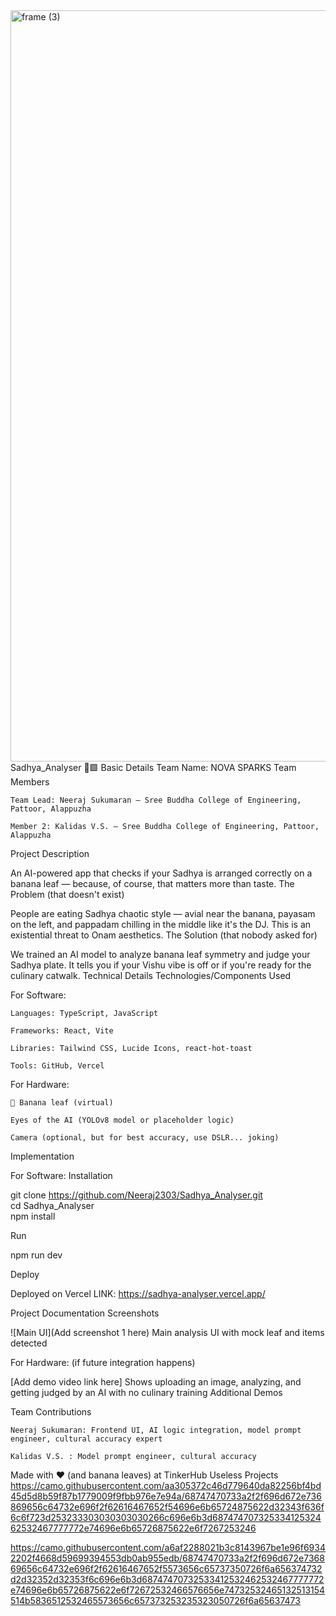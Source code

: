 <img width="3188" height="1202" alt="frame (3)" src="https://github.com/user-attachments/assets/517ad8e9-ad22-457d-9538-a9e62d137cd7" />
Sadhya_Analyser 🍛🟩
Basic Details
Team Name: NOVA SPARKS
Team Members

    Team Lead: Neeraj Sukumaran – Sree Buddha College of Engineering, Pattoor, Alappuzha

    Member 2: Kalidas V.S. – Sree Buddha College of Engineering, Pattoor, Alappuzha


Project Description

An AI-powered app that checks if your Sadhya is arranged correctly on a banana leaf — because, of course, that matters more than taste.
The Problem (that doesn't exist)

People are eating Sadhya chaotic style — avial near the banana, payasam on the left, and pappadam chilling in the middle like it's the DJ. This is an existential threat to Onam aesthetics.
The Solution (that nobody asked for)

We trained an AI model to analyze banana leaf symmetry and judge your Sadhya plate. It tells you if your Vishu vibe is off or if you're ready for the culinary catwalk.
Technical Details
Technologies/Components Used

For Software:

    Languages: TypeScript, JavaScript

    Frameworks: React, Vite

    Libraries: Tailwind CSS, Lucide Icons, react-hot-toast

    Tools: GitHub, Vercel

For Hardware:

    🥲 Banana leaf (virtual)

    Eyes of the AI (YOLOv8 model or placeholder logic)

    Camera (optional, but for best accuracy, use DSLR... joking)

Implementation

For Software:
Installation

git clone https://github.com/Neeraj2303/Sadhya_Analyser.git  
cd Sadhya_Analyser  
npm install

Run

npm run dev

Deploy

Deployed on Vercel
LINK: https://sadhya-analyser.vercel.app/

Project Documentation
Screenshots

![Main UI](Add screenshot 1 here)
Main analysis UI with mock leaf and items detected

For Hardware: (if future integration happens)

[Add demo video link here]
Shows uploading an image, analyzing, and getting judged by an AI with no culinary training
Additional Demos

Team Contributions

    Neeraj Sukumaran: Frontend UI, AI logic integration, model prompt engineer, cultural accuracy expert

    Kalidas V.S. : Model prompt engineer, cultural accuracy
    
Made with ❤️ (and banana leaves) at TinkerHub Useless Projects
https://camo.githubusercontent.com/aa305372c46d779640da82256bf4bd45d5d8b59f87b1779009f9fbb976e7e94a/68747470733a2f2f696d672e736869656c64732e696f2f62616467652f54696e6b65724875622d32343f636f6c6f723d253233303030303030266c696e6b3d68747470732533412532462532467777772e74696e6b65726875622e6f7267253246

https://camo.githubusercontent.com/a6af2288021b3c8143967be1e96f69342202f4668d59699394553db0ab955edb/68747470733a2f2f696d672e736869656c64732e696f2f62616467652f5573656c65737350726f6a656374732d2d32352d32353f6c696e6b3d68747470732533412532462532467777772e74696e6b65726875622e6f72672532466576656e74732532465132513154514b5836512532465573656c657373253235323050726f6a65637473
